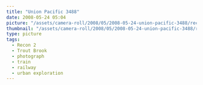 ```yaml
---
title: "Union Pacific 3488"
date: 2008-05-24 05:04
picture: "/assets/camera-roll/2008/05/2008-05-24-union-pacific-3488/recon-2-059.jpg"
thumbnail: "/assets/camera-roll/2008/05/2008-05-24-union-pacific-3488/recon-2-059-thumbnail.jpg"
type: picture
tags:
  - Recon 2
  - Trout Brook
  - photograph
  - train
  - railway
  - urban exploration
---
```

